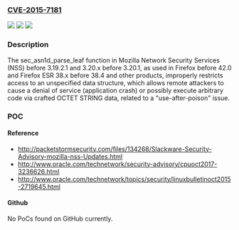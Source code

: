 ### [CVE-2015-7181](https://cve.mitre.org/cgi-bin/cvename.cgi?name=CVE-2015-7181)
![](https://img.shields.io/static/v1?label=Product&message=n%2Fa&color=blue)
![](https://img.shields.io/static/v1?label=Version&message=n%2Fa&color=blue)
![](https://img.shields.io/static/v1?label=Vulnerability&message=n%2Fa&color=brighgreen)

### Description

The sec_asn1d_parse_leaf function in Mozilla Network Security Services (NSS) before 3.19.2.1 and 3.20.x before 3.20.1, as used in Firefox before 42.0 and Firefox ESR 38.x before 38.4 and other products, improperly restricts access to an unspecified data structure, which allows remote attackers to cause a denial of service (application crash) or possibly execute arbitrary code via crafted OCTET STRING data, related to a "use-after-poison" issue.

### POC

#### Reference
- http://packetstormsecurity.com/files/134268/Slackware-Security-Advisory-mozilla-nss-Updates.html
- http://www.oracle.com/technetwork/security-advisory/cpuoct2017-3236626.html
- http://www.oracle.com/technetwork/topics/security/linuxbulletinoct2015-2719645.html

#### Github
No PoCs found on GitHub currently.

